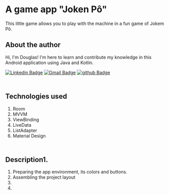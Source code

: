 # A game app "Joken Pô"

This little game allows you to play with the machine in a fun game of Jokem Pô.

## About the author
Hi, I'm Douglas! I'm here to learn and contribute my knowledge in this Android application using Java and Kotlin.

[![Linkedin Badge](https://img.shields.io/badge/-Douglas_Ramos-blue?style=flat-square&logo=linkedin&logoColor=white&link=https://br.https://www.linkedin.com/in/douglas-ramos-156671b8/)](https://www.linkedin.com/in/douglas-ramos-156671b8)  [![Gmail Badge](https://img.shields.io/badge/-douglas.dr.ramos@gmail.com-c14438?style=flat-square&logo=github&logoColor=white&link=mailto:douglas.dr.ramos@gmail.com)](mailto:douglas.dr.ramos@gmail.com) 
[![github Badge](https://img.shields.io/badge/-douglas.dr.ramos@gmail.com-c14438?style=flat-square&logo=github&logoColor=white&link=www.google.com)](www.google.com)



## <br />Technologies used
1. Room
2. MVVM
3. ViewBinding
4. LiveData
5. ListAdapter
6. Material Design


## <br />Description1. 
1. Preparing the app environment, its colors and buttons.
2. Assembling the project layout
3. 
4. 
